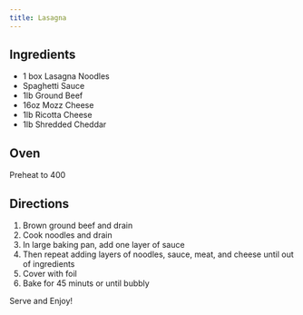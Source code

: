 ```yaml
---
title: Lasagna
---
```

## Ingredients
* 1 box Lasagna Noodles
* Spaghetti Sauce
* 1lb Ground Beef
* 16oz Mozz Cheese
* 1lb Ricotta Cheese
* 1lb Shredded Cheddar

## Oven
Preheat to 400

## Directions
1. Brown ground beef and drain
2. Cook noodles and drain
3. In large baking pan, add one layer of sauce
4. Then repeat adding layers of noodles, sauce, meat, and cheese until out of ingredients
5. Cover with foil
6. Bake for 45 minuts or until bubbly

Serve and Enjoy!
